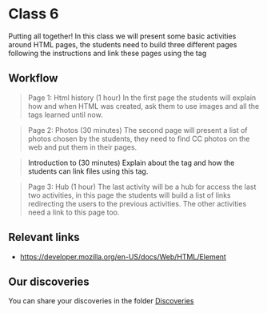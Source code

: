 # Class 6

Putting all together!
In this class we will present some basic activities around HTML pages, the students need to build three different pages following the instructions and link these pages using the tag <a>

## Workflow

> Page 1: Html history (1 hour)
In the first page the students will explain how and when HTML was created, ask them to use images and all the tags learned until now.

> Page 2: Photos (30 minutes)
The second page will present a list of photos chosen by the students, they need to find CC photos on the web and put them in their pages.

> Introduction to <a> (30 minutes)
Explain about the tag <a> and how the students can link files using this tag.

> Page 3: Hub (1 hour)
The last activity will be a hub for access the last two activities, in this page the students will build a list of links redirecting the users to the previous activities. The other activities need a link to this page too.

## Relevant links

- https://developer.mozilla.org/en-US/docs/Web/HTML/Element

## Our discoveries

You can share your discoveries in the folder [Discoveries](https://github.com/felipez3r0/openclasses/Examples/Classes/Class_6/Discoveries)
